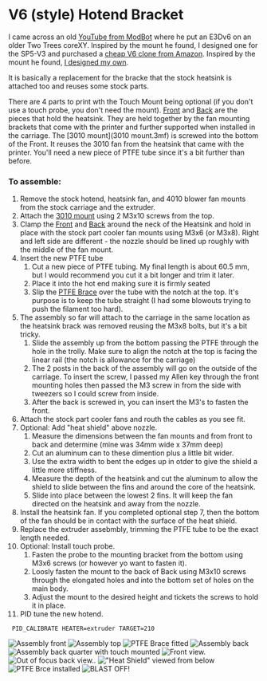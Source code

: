 # V6 (style) Hotend Bracket

I came across an old [YouTube from ModBot](https://www.youtube.com/watch?v=cXx1_OsDcIc) where he put an E3Dv6 on an older Two Trees coreXY.  Inspired by the mount he found, I designed one for the SP5-V3 and purchased a [cheap V6 clone from Amazon](https://www.amazon.com/dp/B0BR7Z63H8).  Inspired by the mount he found, [I designed my own](V6%20Hotend%20Mount.step).

It is basically a replacement for the bracke that the stock heatsink is attached too and reuses some stock parts.

There are 4 parts to print wth the Touch Mount being optional (if you don't use a touch probe, you don't need the mount). [Front](Front.3mf) and [Back](Back.3mf) are the pieces that hold the heatsink. They are held together by the fan mounting brackets that come with the printer and further supported when installed in the carriage. The [3010 mount](3010 mount.3mf) is screwed into the bottom of the Front. It reuses the 3010 fan from the heatsink that came with the printer. You'll need a new piece of PTFE tube since it's a bit further than before.

### To assemble:

1. Remove the stock hotend, heatsink fan, and 4010 blower fan mounts from the stock carriage and the extruder.
2. Attach the [3010 mount](3010%20Mount.3mf) using 2 M3x10 screws from the top.
3. Clamp the [Front](Front.3mf) and [Back](Back.3mf) around the neck of the Heatsink and hold in place with the stock part cooler fan mounts using M3x6 (or M3x8). Right and left side are different - the nozzle should be lined up roughly with the middle of the fan mount.
4. Insert the new PTFE tube
    1. Cut a new piece of PTFE tubing. My final length is about 60.5 mm, but I would recommend you cut it a bit longer and trim it later.
    2. Place it into the hot end making sure it is firmly seated
    3. Slip the [PTFE Brace](PTFE%20Brace.3mf) over the tube with the notch at the top.  It's purpose is to keep the tube straight (I had some blowouts trying to push the filament too hard).
5. The assembly so far will attach to the carriage in the same location as the heatsink brack was removed reusing the M3x8 bolts, but it's a bit tricky.
    1. Slide the assembly up from the bottom passing the PTFE through the hole in the trolly. Make sure to align the notch at the top is facing the linear rail (the notch is allowance for the carriage)
    1. The 2 posts in the back of the assembly will go on the outside of the carriage. To insert the screw, I passed my Allen key through the front mounting holes then passed the M3 screw in from the side with tweezers so I could screw from inside.
    2. After the back is screwed in, you can insert the M3's to fasten the front.
6. Attach the stock part cooler fans and routh the cables as you see fit.
7. Optional: Add "heat shield" above nozzle.
    1. Measure the dimensions between the fan mounts and from front to back and determine (mine was 34mm wide x 37mm deep)
    2. Cut an aluminum can to these dimention plus a little bit wider.
    3. Use the extra width to bent the edges up in otder to give the shield a little more stiffness.
    4. Measure the depth of the heatsink and cut the aluminum to allow the shield to slide between the fins and around the core of the heatsink.
    5. Slide into place between the lowest 2 fins. It will keep the fan directed on the heatsink and away from the nozzle.
8. Install the heatsink fan. If you completed optional step 7, then the bottom of the fan should be in contact with the surface of the heat shield.
8. Replace the extruder assebmbly, trimming the PTFE tube to be the exact length needed.
9. Optional: Install touch probe.
    1. Fasten the probe to the mounting bracket from the bottom using M3x6 screws (or however yo want to fasten it).
    2. Loosly fasten the mount to the back of Back using M3x10 screws through the elongated holes and into the bottom set of holes on the main body.
    3. Adjust the mount to the desired height and tickets the screws to hold it in place.
10. PID tune the new hotend.
```
 PID_CALIBRATE HEATER=extruder TARGET=210
```


![Assembly front](../../_media/V6Adapter/Assembly_View_Front.jpg "Assembly in progress, front view.")
![Assembly top](../../_media/V6Adapter/Top_View.jpg "Assembly in progress, top view.")
![PTFE Brace fitted](../../_media/V6Adapter/PTFE_Bracket_Prep.jpg "It's pretty")
![Assembly back](../../_media/V6Adapter/Pre-Touch.jpg "Assembly in progress, back view.")
![Assembly back quarter with touch mounted](../../_media/V6Adapter/Touch_Mounted.jpg "Assembly in progress, back quarter view.")
![Front view.](../../_media/V6Adapter/Front_Installed.jpg "Front view.")
![Out of focus back view.](../../_media/V6Adapter/Back_Installed.jpg "Out of focus back view.").
!["Heat Shield" viewed from below](../../_media/V6Adapter/Up_Nozzle.jpg "Heat shield installed - bottom view.")
![PTFE Brce installed](../../_media/V6Adapter/PTFE_Bracket_Installed.jpg "It's tight, but it fits.")
![BLAST OFF!](../../_media/V6Adapter/Blast_Off.jpg "BLAST OFF!")
